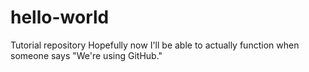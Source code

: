 # hello-world
Tutorial repository
Hopefully now I'll be able to actually function when someone says "We're using GitHub."
